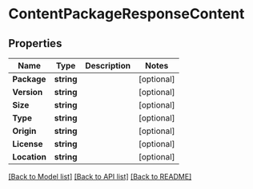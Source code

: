 # ContentPackageResponseContent

## Properties

Name | Type | Description | Notes
------------ | ------------- | ------------- | -------------
**Package** | **string** |  | [optional] 
**Version** | **string** |  | [optional] 
**Size** | **string** |  | [optional] 
**Type** | **string** |  | [optional] 
**Origin** | **string** |  | [optional] 
**License** | **string** |  | [optional] 
**Location** | **string** |  | [optional] 

[[Back to Model list]](../README.md#documentation-for-models) [[Back to API list]](../README.md#documentation-for-api-endpoints) [[Back to README]](../README.md)


